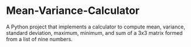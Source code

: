 # Mean-Variance-Calculator
A Python project that implements a calculator to compute mean, variance, standard deviation, maximum, minimum, and sum of a 3x3 matrix formed from a list of nine numbers.
